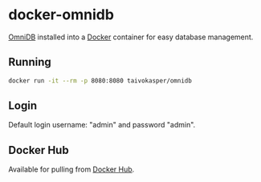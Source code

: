 # docker-omnidb
[OmniDB](https://www.omnidb.org/en/) installed into a [Docker](https://www.docker.com/) container for easy database management.

## Running
```bash
docker run -it --rm -p 8080:8080 taivokasper/omnidb
```

## Login
Default login username: "admin" and password "admin".

## Docker Hub
Available for pulling from [Docker Hub](https://hub.docker.com/r/taivokasper/omnidb/).
